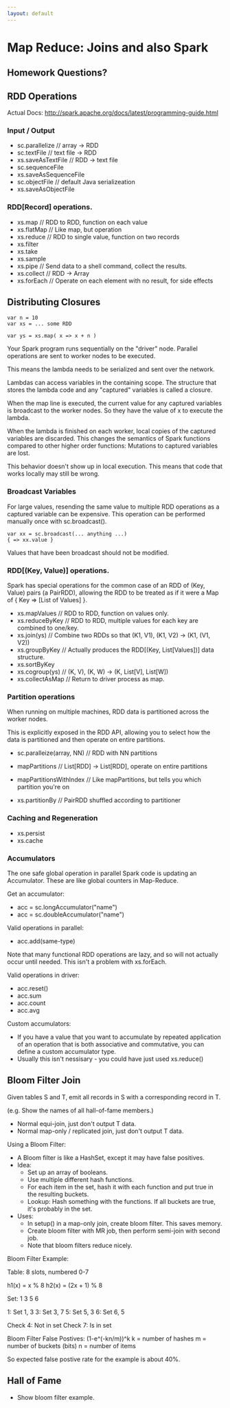 ```yaml
---
layout: default
---
```


# Map Reduce: Joins and also Spark

## Homework Questions?

## RDD Operations

Actual Docs:
http://spark.apache.org/docs/latest/programming-guide.html

### Input / Output

 - sc.parallelize  // array -> RDD
 - sc.textFile     // text file -> RDD
 - xs.saveAsTextFile // RDD -> text file
 - sc.sequenceFile
 - xs.saveAsSequenceFile
 - sc.objectFile   // default Java serializeation
 - xs.saveAsObjectFile

### RDD[Record] operations.

 - xs.map          // RDD to RDD, function on each value
 - xs.flatMap      // Like map, but operation 
 - xs.reduce       // RDD to single value, function on two records
 - xs.filter
 - xs.take
 - xs.sample
 - xs.pipe         // Send data to a shell command, collect the results.
 - xs.collect      // RDD -> Array
 - xs.forEach      // Operate on each element with no result, for side effects

## Distributing Closures

    var n = 10
    var xs = ... some RDD
    
    var ys = xs.map( x => x + n )

Your Spark program runs sequentially on the "driver" node. Parallel operations are
sent to worker nodes to be executed. 

This means the lambda needs to be serialized and sent over the network.

Lambdas can access variables in the containing scope. The structure that stores the
lambda code and any "captured" variables is called a closure.

When the map line is executed, the current value for any captured variables is
broadcast to the worker nodes. So they have the value of x to execute the lambda.

When the lambda is finished on each worker, local copies of the captured
variables are discarded. This changes the semantics of Spark functions compared
to other higher order functions: Mutations to captured variables are lost.

This behavior doesn't show up in local execution. This means that code that
works locally may still be wrong.

### Broadcast Variables

For large values, resending the same value to multiple RDD operations as
a captured variable can be expensive. This operation can be performed manually
once with sc.broadcast().

    var xx = sc.broadcast(... anything ...)
    { => xx.value }

Values that have been broadcast should not be modified.

### RDD[(Key, Value)] operations.

Spark has special operations for the common case of an RDD of (Key, Value)
pairs (a PairRDD), allowing the RDD to be treated as if it were a Map of { Key
=> [List of Values] }.
 
 - xs.mapValues    // RDD to RDD, function on values only.
 - xs.reduceByKey  // RDD to RDD, multiple values for each key are combined to one/key.
 - xs.join(ys)     // Combine two RDDs so that (K1, V1), (K1, V2) -> (K1, (V1, V2))
 - xs.groupByKey   // Actually produces the RDD[(Key, List[Values])] data structure.
 - xs.sortByKey
 - xs.cogroup(ys)  // (K, V), (K, W) -> (K, List[V], List[W])
 - xs.collectAsMap // Return to driver process as map.

### Partition operations

When running on multiple machines, RDD data is partitioned across the worker nodes.

This is explicitly exposed in the RDD API, allowing you to select how the data
is partitioned and then operate on entire partitions.

 - sc.paralleize(array, NN) // RDD with NN partitions
 - mapPartitions            // List[RDD] -> List[RDD], operate on entire partitions
 - mapPartitionsWithIndex   // Like mapPartitions, but tells you which partition you're on

 - xs.partitionBy          // PairRDD shuffled according to partitioner

### Caching and Regeneration

 - xs.persist
 - xs.cache

### Accumulators

The one safe global operation in parallel Spark code is updating an Accumulator.
These are like global counters in Map-Reduce.

Get an accumulator:

 - acc = sc.longAccumulator("name")
 - acc = sc.doubleAccumulator("name")

Valid operations in parallel:

 - acc.add(same-type)

Note that many functional RDD operations are lazy, and so will not actually
occur until needed. This isn't a problem with xs.forEach.

Valid operations in driver:

 - acc.reset()
 - acc.sum
 - acc.count
 - acc.avg

Custom accumulators:

 - If you have a value that you want to accumulate by repeated application
   of an operation that is both associative and commutative, you can define
   a custom accumulator type.
 - Usually this isn't nessisary - you could have just used xs.reduce()


## Bloom Filter Join

Given tables S and T, emit all records in S with a corresponding record in T.

(e.g. Show the names of all hall-of-fame members.)

 - Normal equi-join, just don't output T data.
 - Normal map-only / replicated join, just don't output T data.

Using a Bloom Filter:

 - A Bloom filter is like a HashSet, except it may have false positives.
 - Idea:
   - Set up an array of booleans.
   - Use multiple different hash functions.
   - For each item in the set, hash it with each function and
     put true in the resulting buckets.
   - Lookup: Hash something with the functions. If all buckets are true, it's
             probably in the set.
  - Uses: 
     - In setup() in a map-only join, create bloom filter. This saves memory.
     - Create bloom filter with MR job, then perform semi-join with second job.
     - Note that bloom filters reduce nicely.

Bloom Filter Example:

 Table: 8 slots, numbered 0-7

 h1(x) = x % 8
 h2(x) = (2x + 1) % 8

 Set: 1 3 5 6

 1: Set 1, 3
 3: Set 3, 7
 5: Set 5, 3
 6: Set 6, 5

Check 4: Not in set
Check 7: Is in set

Bloom Filter False Postives: (1-e^(-kn/m))^k
k = number of hashes
m = number of buckets (bits)
n = number of items

So expected false postive rate for the example is about 40%.


## Hall of Fame

 - Show bloom filter example.


